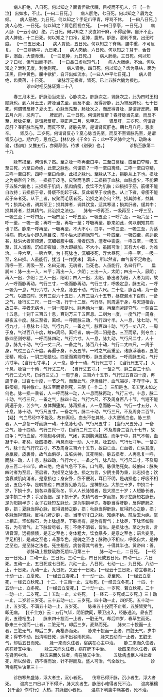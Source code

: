 <!-- { "loadSidebar": true } -->
　　病人肝绝，八日死。何以知之？面青但欲伏眠，目视而不见人，汗 【一作泣】 出如水，不止。【一曰二日死。】　　病人胆绝，七日死。何以知之？眉为之倾。　　病人筋绝，九日死。何以知之？手足爪甲青，呼骂不休。 【一曰八日死。】　　病人心绝，一日死。何以知之？肩息回视立死。 【一曰目亭亭，一日死。】　　病人肠 【一云小肠】 绝，六日死。何以知之？发直如干麻，不得屈伸，自汗不止。　　病人脾绝，十二日死。何以知之？口冷，足肿，腹热，胪胀，泄利不觉，出无时度。 【一曰五日死。】　　病人胃绝，五日死。何以知之？脊痛，腰中重，不可反复。 【一曰腓肠平，九日死。】　　病人肉绝，六日死。何以知之？耳干，舌皆肿，溺血，大便赤泄。 【一曰足肿，九日死。】　　病人肺绝，三日死。何以知之？口张，但气出而不还。 【一曰鼻口虚张短气。】　　病人大肠绝，不治。何以知之？泄利无度，利绝则死。　　病人肾绝，四日死。何以知之？齿为暴枯，面为正黑，目中黄色，腰中欲折，自汗出如流水。【一曰人中平七日死。】　　病人骨绝，齿黄落，十日死。
　　诸脉浮无根者，皆死。已上五脏六腑为根也。
　　　　　诊四时相反脉证第二十八

　　春三月木王，肝脉治当先至，心脉次之，肺脉次之，肾脉次之，此为四时王相顺脉也。到六月土王，脾脉当先至，而反不至，反得肾脉，此为肾反脾也，七十日死。何谓肾反脾？夏火王，心脉当先至，肺脉次之，而反得肾脉，是谓肾反脾。期五月六月，忌丙丁。　　脾反肝，三十日死。何谓脾反肝？春肝脉当先至，而反不至，脾脉先至，是谓脾反肝。期正月二月，忌甲乙。　　肾反肝，三岁死。何谓肾反肝？春肝脉当先至，而反不至，肾脉先至，是谓肾反肝也。期七月八月，忌庚辛。　　肾反心，二岁死。何谓肾反心？夏心脉当先至，而反不至肾脉先至，是谓肾反心也。期六月，忌戊己。【林亿按《千金》云：此中不论肺金之气，疏略未谕，《指南》又推五行，亦颇颠倒，待求《别录》也。】
　　　　　诊损至脉第二十九

　　脉有损至，何谓也？然。至之脉一呼再至曰平，三至曰离经，四至曰夺精，五至曰死，六至曰命绝，此至之脉也。何谓损？一呼一至曰离经，二呼一至曰夺精，三呼一至曰死，四呼一至曰命绝，此损之脉也。至脉从下上，损脉从上下也。损脉之为病奈何？然。一损损于皮毛，皮聚而毛落；二损损于血脉，血脉虚少，不能荣于五脏六腑也；三损损于肌肉，肌肉痟瘦，食饮不为肌肤；四损损于筋，筋缓不能自收持；五损损于骨，骨痿不能起于床。反此者至于收病也。从上下者，骨痿不能起于床者死。从下上者，皮聚而毛落者死。治损之法奈何？然。损其肺者，益其气；损其心者，调其荣卫；损其脾者，调其饮食，适其寒温；损其肝者，缓其中；损其肾者，益其精气。此治损之法也。　　脉有一呼再至，一吸再至；一呼三至，一吸三至；一呼四至，一吸四至；一呼五至，一吸五至；一呼六至，一吸六至；一呼一至，一吸一至；再呼一至，再吸一至；呼吸再至。脉来如此，何以别知其病也？然。脉来一呼再至，一吸再至，不大不小，曰平。一呼三至，一吸三至，为适得病，前大后小即头痛目眩，前小后大即胸满短气。一呼四至，一吸四至，病适欲甚，脉洪大者苦烦满，沉细者腹中痛，滑者伤热，濇者中雾露。一呼五至，一吸五至，其人当困，沉细即夜加，浮大即昼加。不大小，虽困可治；其有大小者，为难治。一呼六至，一吸六至，为十死脉也，沉细夜死，浮大昼死。一呼一至，一吸一至，名曰损。人虽能行，犹当【一作犹未】 着床，所以然者，血气皆不足故也。再呼一至，再吸一至，名曰无魂，无魂者，当死也。人虽能行，名曰行尸。　　扁鹊曰：脉一出一入，曰平；再出一入，少阴；三出一入，太阴；四出一入，厥阴；再入一出，少阳；三入一出，阳明；四入一出，太阳。脉出者为阳，入者为阴，故人一呼而脉再动，气行三寸，一吸而脉再动，气行三寸，呼吸定息，脉五动，一呼一吸为一息，气行六寸。人十息，脉五十动，气行六尺。二十息，脉百动，为一备之气，以应四时。天有三百六十五日，人有三百六十五节，昼夜漏水下百刻，一备之气，脉行丈二尺，一日一夜，行于十二辰。气行尽，则周遍于身，与天道相合，故曰平。平者无病也，一阴一阳是也。脉再动为一至，再至而紧即夺气。一刻百三十五息，十刻千三百五十息，百刻万三千五百息。二刻为一度，一度气行一周身。昼夜五十度。脉三至者，离经。一呼而脉三动，气行四寸半。人一息，脉七动，气行九寸，十息脉七十动，气行九尺。一备之气，脉百四十动，气行一丈八尺，一周于身，气过百八十度，故曰离经。离经者，病一阴二阳是也。三至而紧，则夺血；脉四至则夺精。一呼而脉四动，气行六寸。人一息，脉九动，气行尺二寸，人十息，脉九十动，气行一丈二尺。一备之气，脉百八十动，气行二丈四尺，一周于身，气过三百六十度。再遍于身，不及五节，一时之气而重至。诸脉浮濇者，五脏无精，难治，一阴三阳是也。四至而紧则夺形，脉五至者死。一呼而脉五动，气行六寸半。【当行七寸半。】 人一息，脉十一动，气行尺三寸； 【当行尺五寸。】 人十息，脉百一十动，气行丈三尺， 【当行丈五寸。】 一备之气，脉二百二十动，气行二丈六尺，【当行三丈。】 一周于身，三百六十五节，气行过五百四十度，再周于身，过百七十度，一节之气，而至此气。浮濇经行，血气竭尽，不守于中，五脏痿痟，精神散亡。脉五至而紧则死，三阴【一作二。】 三阳是也。虽五犹未如之何也。脉一损一乘者，人一呼而脉一动，人一息而脉再动，气行三寸。十息，脉二十动，气行三尺。一备之气，脉四十动，气行六尺，不及周身百八十节，气短不能周遍于身，苦少气，身体懈堕矣。脉再损者，人一息而脉一动，气行一寸五分，人十息，脉十动，气行尺五寸。一备之气，脉二十动，气行三尺，不及周身二百节，【疑】 气血尽经中不能及，故曰离经。血去不在其处，小大便皆血也。脉三损者，人一息复一呼而脉一动，十息脉七动，气行尺五寸； 【当行尺五分。】 一备之气，脉十四动，气行三尺一寸，【当行二尺三寸。】 不及周身二百九十七节，故曰争；气行血留，不能相与俱微，气闭，实则胸满脏枯，而争于中，其气不朝，血凝于中，死矣。脉四损者，再息而脉一动，人十息，脉五动，气行七寸半。一备之气，脉十动气行尺五寸，不及周身三百六十五节，故曰亡血。亡血者，亡失其度，身羸疲，皮裹骨，故气血俱尽，五脏失神，其死明矣。脉五损者，人再息复一呼，而脉一动，人十息，脉四动，气行六寸。一备之气，脉八动，气行尺二寸，不及周身三百二十四节，故曰绝。绝者气急不下床，口气寒，脉俱绝死矣。岐伯曰：脉失四时者为至启，至启者，为损至之脉也。损之为言，少阴主骨为重，此志损也；饮食衰减肌肉消者，是意损也；身安卧，卧不便利，耳目不明，是魂损也；呼吸不相通，五色不华，是魄损也；四肢皆见脉为乱，是神损也。大损三十岁，中损二十岁，下损十岁。损各以春夏秋冬，平人人长脉短者，是大损三十岁；人短脉长者，是中损二十岁；手足皆细，是下损十岁。失精气者一岁而损，男子左脉短右脉长，是为阳损半岁；女子右脉短左脉长，是为阴损半岁。春脉当得肝脉，反得脾肺之脉，损；夏脉当得心脉，反得肾肺之脉，损；秋脉当得肺脉，反得肝心之脉，损；冬脉当得肾脉，反得心脾之脉，损。当审切寸口之脉，知绝不绝。前后去为绝。掌上相击，坚如弹石，为上脉虚尽，下脉尚有，是为有胃气；上脉尽，下脉坚如弹石，为有胃气。上下脉皆尽者，死；不绝不消者，皆生。是损脉也。至之为言，言语音深，远视愦愦，是志之至也；身体粗大，饮食暴多，是意之至也；语言妄见，手足相引，是魂之至也；茏葱华色，是魄之至也；脉微小不相应，呼吸自大，是神之至也。是至脉之法也。死生相应，病各得其气者生，十得其半也。黄帝曰：善。
　　　　　诊脉动止投数疏数死期年月第三十
　　脉一动一止，二日死。 【一经云一日死。】 二动一止，三日死。三动一止，四日死或五日死。四动一止，六日死。五动一止，五日死或七日死。六动一止，八日死。七动一止，九日死。八动一止，十日死。九动一止，九日死，又云十一日死。【一经云十三日死，若立春死。】 十动一止，立夏死。 【一经云立春死。】 十一动一止。夏至死。 【一经云立夏死，一经云立秋死。】 十二、十三动一止，立秋死。【一经云立冬死。】 十四、十五动一止，立冬死。 【一经云立夏死。】 二十动一止。一岁死，若立秋死。二十一动一止，二岁死。二十五动一止，立冬死。 【一经云一岁死或二岁死。】三十动一止，二岁若三岁死。三十五动一止，三岁死。四十动一止，四岁死。五十动一止，五岁死。不满五十动一止，五岁死。　　脉来五十投而不止者，五脏皆受气，即无病。 【《千金方》云：五行气毕，阴阳数同，荣卫出入，经脉通流，昼夜百刻，五德相生。】　　脉来四十投而一止者，一脏无气，却后四岁，春草生而死。　　脉来三十投而一止者，二脏无气，却后三岁，麦熟而死。　　脉来二十投而一止者，三脏无气，却后二岁，桑椹赤而死。　　脉来十投而一止者，四脏无气，岁中死；得节不动，出清明日死，远不出谷雨死矣。　　脉来五动而一止者，五脏无气，却后五日而死。　　脉一来而久住者，宿病在心主中治。　　脉二来而久住者，病在肝支中治。
　　脉三来而久住者，病在脾下中治。
　　脉四来而久住者，病在肾闲中治。
　　脉五来而久住者，病在肺支中治。
　　五脉病虚羸人得此者死，所以然者，药不得而治，针不得而及。盛人可治，气全故也。
　　　　　诊百病死生诀第三十一

　　诊伤寒热盛脉，浮大者生，沉小者死。　　伤寒已得汗脉，沉小者生，浮大者死。　　温病三四日以下不得汗，脉大疾者生，脉细小难得者死不治。　　温病穰穰 【《千金》作时行】 大热，其脉细小者死。　　温病下利腹中痛甚者，死不治。
